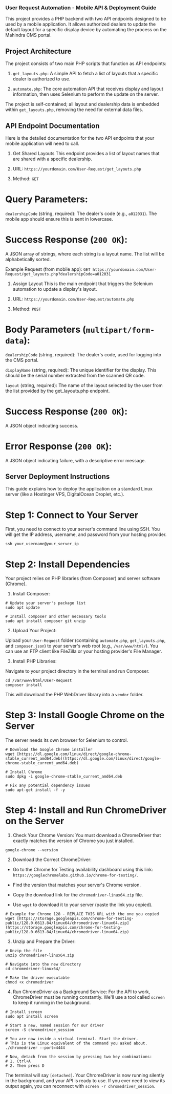 ### User Request Automation - Mobile API & Deployment Guide
This project provides a PHP backend with two API endpoints designed to be used by a mobile application. It allows authorized dealers to update the default layout for a specific display device by automating the process on the Mahindra CMS portal.

## Project Architecture
The project consists of two main PHP scripts that function as API endpoints:

1. `get_layouts.php`: A simple API to fetch a list of layouts that a specific dealer is authorized to use.

2. `automate.php`: The core automation API that receives display and layout information, then uses Selenium to perform the update on the server.

The project is self-contained; all layout and dealership data is embedded within `get_layouts.php`, removing the need for external data files.

## API Endpoint Documentation
Here is the detailed documentation for the two API endpoints that your mobile application will need to call.

1. Get Shared Layouts
This endpoint provides a list of layout names that are shared with a specific dealership.

2. URL: `https://yourdomain.com/User-Request/get_layouts.php`

3. Method: `GET`

# Query Parameters:

`dealershipCode` (string, required): The dealer's code (e.g., `a012031`). The mobile app should ensure this is sent in lowercase.

# Success Response (`200 OK`):

A JSON array of strings, where each string is a layout name. The list will be alphabetically sorted.

Example Request (from mobile app):
`GET https://yourdomain.com/User-Request/get_layouts.php?dealershipCode=a012031`

1. Assign Layout
This is the main endpoint that triggers the Selenium automation to update a display's layout.

2. URL: `https://yourdomain.com/User-Request/automate.php`

3. Method: `POST`

# Body Parameters (`multipart/form-data`):

`dealershipCode` (string, required): The dealer's code, used for logging into the CMS portal.

`displayName` (string, required): The unique identifier for the display. This should be the serial number extracted from the scanned QR code.

`layout` (string, required): The name of the layout selected by the user from the list provided by the get_layouts.php endpoint.

# Success Response (`200 OK`):

A JSON object indicating success.

# Error Response (`200 OK`):

A JSON object indicating failure, with a descriptive error message.

## Server Deployment Instructions
This guide explains how to deploy the application on a standard Linux server (like a Hostinger VPS, DigitalOcean Droplet, etc.).

# Step 1: Connect to Your Server
First, you need to connect to your server's command line using SSH. You will get the IP address, username, and password from your hosting provider.

```
ssh your_username@your_server_ip
```

# Step 2: Install Dependencies
Your project relies on PHP libraries (from Composer) and server software (Chrome).

1. Install Composer:

```
# Update your server's package list
sudo apt update

# Install composer and other necessary tools
sudo apt install composer git unzip
```

2. Upload Your Project:

Upload your `User-Request` folder (containing `automate.php`, `get_layouts.php`, and `composer.json`) to your server's web root (e.g., `/var/www/html/`). You can use an FTP client like FileZilla or your hosting provider's File Manager.

3. Install PHP Libraries:

Navigate to your project directory in the terminal and run Composer.

```
cd /var/www/html/User-Request
composer install
```

This will download the PHP WebDriver library into a `vendor` folder.

# Step 3: Install Google Chrome on the Server
The server needs its own browser for Selenium to control.

```
# Download the Google Chrome installer
wget [https://dl.google.com/linux/direct/google-chrome-stable_current_amd64.deb](https://dl.google.com/linux/direct/google-chrome-stable_current_amd64.deb)

# Install Chrome
sudo dpkg -i google-chrome-stable_current_amd64.deb

# Fix any potential dependency issues
sudo apt-get install -f -y
```

# Step 4: Install and Run ChromeDriver on the Server

1. Check Your Chrome Version: You must download a ChromeDriver that exactly matches the version of Chrome you just installed.

```
google-chrome --version
```

2. Download the Correct ChromeDriver:

- Go to the Chrome for Testing availability dashboard using this link: `https://googlechromelabs.github.io/chrome-for-testing/`.

- Find the version that matches your server's Chrome version.

- Copy the download link for the `chromedriver-linux64.zip` file.

- Use `wget` to download it to your server (paste the link you copied).

```
# Example for Chrome 128 - REPLACE THIS URL with the one you copied
wget [https://storage.googleapis.com/chrome-for-testing-public/128.0.6613.84/linux64/chromedriver-linux64.zip](https://storage.googleapis.com/chrome-for-testing-public/128.0.6613.84/linux64/chromedriver-linux64.zip)
```
3. Unzip and Prepare the Driver:

```
# Unzip the file
unzip chromedriver-linux64.zip

# Navigate into the new directory
cd chromedriver-linux64/

# Make the driver executable
chmod +x chromedriver
```
4. Run ChromeDriver as a Background Service:
For the API to work, ChromeDriver must be running constantly. We'll use a tool called `screen` to keep it running in the background.

```
# Install screen
sudo apt install screen

# Start a new, named session for our driver
screen -S chromedriver_session

# You are now inside a virtual terminal. Start the driver.
# This is the Linux equivalent of the command you asked about.
./chromedriver --port=4444

# Now, detach from the session by pressing two key combinations:
# 1. Ctrl+A
# 2. Then press D
```
The terminal will say `[detached]`. Your ChromeDriver is now running silently in the background, and your API is ready to use. If you ever need to view its output again, you can reconnect with `screen -r chromedriver_session`.
